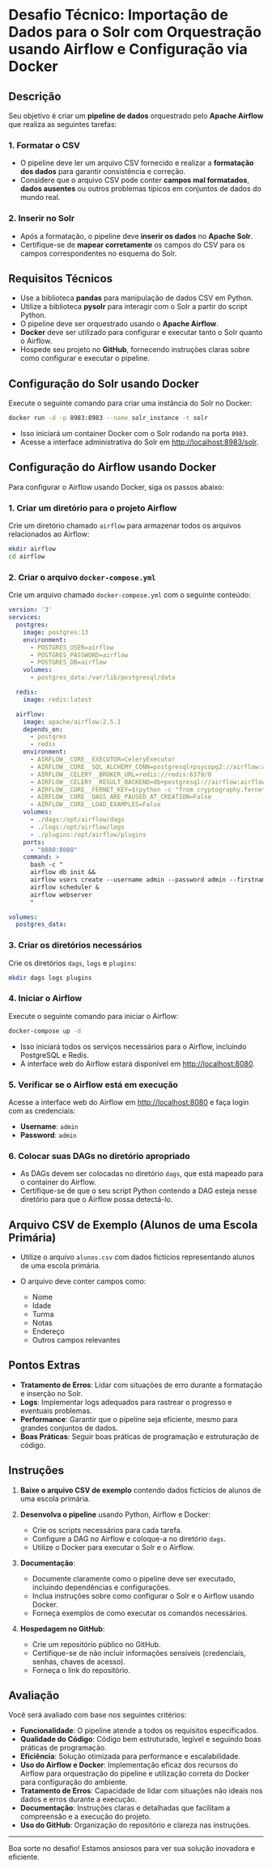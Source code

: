 # Desafio Técnico: Importação de Dados para o Solr com Orquestração usando Airflow e Configuração via Docker

## Descrição

Seu objetivo é criar um **pipeline de dados** orquestrado pelo **Apache Airflow** que realiza as seguintes tarefas:

### 1. Formatar o CSV

- O pipeline deve ler um arquivo CSV fornecido e realizar a **formatação dos dados** para garantir consistência e correção.
- Considere que o arquivo CSV pode conter **campos mal formatados**, **dados ausentes** ou outros problemas típicos em conjuntos de dados do mundo real.

### 2. Inserir no Solr

- Após a formatação, o pipeline deve **inserir os dados** no **Apache Solr**.
- Certifique-se de **mapear corretamente** os campos do CSV para os campos correspondentes no esquema do Solr.

## Requisitos Técnicos

- Use a biblioteca **pandas** para manipulação de dados CSV em Python.
- Utilize a biblioteca **pysolr** para interagir com o Solr a partir do script Python.
- O pipeline deve ser orquestrado usando o **Apache Airflow**.
- **Docker** deve ser utilizado para configurar e executar tanto o Solr quanto o Airflow.
- Hospede seu projeto no **GitHub**, fornecendo instruções claras sobre como configurar e executar o pipeline.

## Configuração do Solr usando Docker

Execute o seguinte comando para criar uma instância do Solr no Docker:

```bash
docker run -d -p 8983:8983 --name solr_instance -t solr
```

- Isso iniciará um container Docker com o Solr rodando na porta `8983`.
- Acesse a interface administrativa do Solr em [http://localhost:8983/solr](http://localhost:8983/solr).

## Configuração do Airflow usando Docker

Para configurar o Airflow usando Docker, siga os passos abaixo:

### 1. Criar um diretório para o projeto Airflow

Crie um diretório chamado `airflow` para armazenar todos os arquivos relacionados ao Airflow:

```bash
mkdir airflow
cd airflow
```

### 2. Criar o arquivo `docker-compose.yml`

Crie um arquivo chamado `docker-compose.yml` com o seguinte conteúdo:

```yaml
version: '3'
services:
  postgres:
    image: postgres:13
    environment:
      - POSTGRES_USER=airflow
      - POSTGRES_PASSWORD=airflow
      - POSTGRES_DB=airflow
    volumes:
      - postgres_data:/var/lib/postgresql/data

  redis:
    image: redis:latest

  airflow:
    image: apache/airflow:2.5.1
    depends_on:
      - postgres
      - redis
    environment:
      - AIRFLOW__CORE__EXECUTOR=CeleryExecutor
      - AIRFLOW__CORE__SQL_ALCHEMY_CONN=postgresql+psycopg2://airflow:airflow@postgres/airflow
      - AIRFLOW__CELERY__BROKER_URL=redis://redis:6379/0
      - AIRFLOW__CELERY__RESULT_BACKEND=db+postgresql://airflow:airflow@postgres/airflow
      - AIRFLOW__CORE__FERNET_KEY=$(python -c "from cryptography.fernet import Fernet; print(Fernet.generate_key().decode())")
      - AIRFLOW__CORE__DAGS_ARE_PAUSED_AT_CREATION=False
      - AIRFLOW__CORE__LOAD_EXAMPLES=False
    volumes:
      - ./dags:/opt/airflow/dags
      - ./logs:/opt/airflow/logs
      - ./plugins:/opt/airflow/plugins
    ports:
      - "8080:8080"
    command: >
      bash -c "
      airflow db init &&
      airflow users create --username admin --password admin --firstname Admin --lastname User --role Admin --email admin@example.com &&
      airflow scheduler &
      airflow webserver
      "

volumes:
  postgres_data:
```

### 3. Criar os diretórios necessários

Crie os diretórios `dags`, `logs` e `plugins`:

```bash
mkdir dags logs plugins
```

### 4. Iniciar o Airflow

Execute o seguinte comando para iniciar o Airflow:

```bash
docker-compose up -d
```

- Isso iniciará todos os serviços necessários para o Airflow, incluindo PostgreSQL e Redis.
- A interface web do Airflow estará disponível em [http://localhost:8080](http://localhost:8080).

### 5. Verificar se o Airflow está em execução

Acesse a interface web do Airflow em [http://localhost:8080](http://localhost:8080) e faça login com as credenciais:

- **Username**: `admin`
- **Password**: `admin`

### 6. Colocar suas DAGs no diretório apropriado

- As DAGs devem ser colocadas no diretório `dags`, que está mapeado para o container do Airflow.
- Certifique-se de que o seu script Python contendo a DAG esteja nesse diretório para que o Airflow possa detectá-lo.

## Arquivo CSV de Exemplo (Alunos de uma Escola Primária)

- Utilize o arquivo `alunos.csv` com dados fictícios representando alunos de uma escola primária.
- O arquivo deve conter campos como:

  - Nome
  - Idade
  - Turma
  - Notas
  - Endereço
  - Outros campos relevantes

## Pontos Extras

- **Tratamento de Erros**: Lidar com situações de erro durante a formatação e inserção no Solr.
- **Logs**: Implementar logs adequados para rastrear o progresso e eventuais problemas.
- **Performance**: Garantir que o pipeline seja eficiente, mesmo para grandes conjuntos de dados.
- **Boas Práticas**: Seguir boas práticas de programação e estruturação de código.

## Instruções

1. **Baixe o arquivo CSV de exemplo** contendo dados fictícios de alunos de uma escola primária.

2. **Desenvolva o pipeline** usando Python, Airflow e Docker:

   - Crie os scripts necessários para cada tarefa.
   - Configure a DAG no Airflow e coloque-a no diretório `dags`.
   - Utilize o Docker para executar o Solr e o Airflow.

3. **Documentação**:

   - Documente claramente como o pipeline deve ser executado, incluindo dependências e configurações.
   - Inclua instruções sobre como configurar o Solr e o Airflow usando Docker.
   - Forneça exemplos de como executar os comandos necessários.

4. **Hospedagem no GitHub**:

   - Crie um repositório público no GitHub.
   - Certifique-se de não incluir informações sensíveis (credenciais, senhas, chaves de acesso).
   - Forneça o link do repositório.

## Avaliação

Você será avaliado com base nos seguintes critérios:

- **Funcionalidade**: O pipeline atende a todos os requisitos especificados.
- **Qualidade do Código**: Código bem estruturado, legível e seguindo boas práticas de programação.
- **Eficiência**: Solução otimizada para performance e escalabilidade.
- **Uso do Airflow e Docker**: Implementação eficaz dos recursos do Airflow para orquestração do pipeline e utilização correta do Docker para configuração do ambiente.
- **Tratamento de Erros**: Capacidade de lidar com situações não ideais nos dados e erros durante a execução.
- **Documentação**: Instruções claras e detalhadas que facilitam a compreensão e a execução do projeto.
- **Uso do GitHub**: Organização do repositório e clareza nas instruções.

---

Boa sorte no desafio! Estamos ansiosos para ver sua solução inovadora e eficiente.
